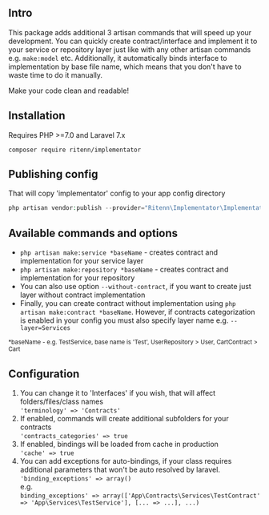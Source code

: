 ## Intro
This package adds additional 3 artisan commands that will speed up your development. You can quickly create contract/interface and implement it to your service or repository layer just like with any other artisan commands e.g. ```make:model``` etc. Additionally, it automatically binds interface to implementation by base file name, which means that you don't have to waste time to do it manually.

Make your code clean and readable!

## Installation

Requires PHP >=7.0 and Laravel 7.x

```composer require ritenn/implementator```

## Publishing config

That will copy 'implementator' config to your app config directory
```php
php artisan vendor:publish --provider="Ritenn\Implementator\ImplementatorServiceProvider" --force
```

## Available commands and options

- ```php artisan make:service *baseName``` - creates contract and implementation for your service layer
- ```php artisan make:repository *baseName``` - creates contract and implementation for your repository
- You can also use option ```--without-contract```, if you want to create just layer without contract implementation
- Finally, you can create contract without implementation using ```php artisan make:contract *baseName```. However, if contracts categorization is enabled in your config you must also specify layer name e.g. ```--layer=Services```

<sub>*baseName - e.g. TestService, base name is 'Test', UserRepository > User, CartContract > Cart<sup>
## Configuration
1) You can change it to 'Interfaces' if you wish, that will affect folders/files/class names<br/>
```'terminology' => 'Contracts'```<br/>
2) If enabled, commands will create additional subfolders for your contracts<br/>
```'contracts_categories' => true```<br/>
3) If enabled, bindings will be loaded from cache in production<br/>
```'cache' => true```<br/>
4) You can add exceptions for auto-bindings, if your class requires additional parameters that won't be auto resolved by laravel.<br/> 
```'binding_exceptions' => array()```<br/>
e.g.<br/>
```binding_exceptions' => array(['App\Contracts\Services\TestContract' => 'App\Services\TestService'], [... => ...], ...)```